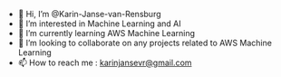- 👋 Hi, I’m @Karin-Janse-van-Rensburg
- 👀 I’m interested in Machine Learning and AI
- 🌱 I’m currently learning AWS Machine Learning
- 💞️ I’m looking to collaborate on any projects related to AWS Machine Learning
- 📫 How to reach me : karinjansevr@gmail.com

<!---
Karin-Janse-van-Rensburg/Karin-Janse-van-Rensburg is a ✨ special ✨ repository because its `README.md` (this file) appears on your GitHub profile.
You can click the Preview link to take a look at your changes.
--->
